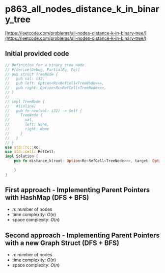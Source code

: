 # p863_all_nodes_distance_k_in_binary_tree
[https://leetcode.com/problems/all-nodes-distance-k-in-binary-tree/](https://leetcode.com/problems/all-nodes-distance-k-in-binary-tree/)

## Initial provided code
```Rust
// Definition for a binary tree node.
// #[derive(Debug, PartialEq, Eq)]
// pub struct TreeNode {
//   pub val: i32,
//   pub left: Option<Rc<RefCell<TreeNode>>>,
//   pub right: Option<Rc<RefCell<TreeNode>>>,
// }
// 
// impl TreeNode {
//   #[inline]
//   pub fn new(val: i32) -> Self {
//     TreeNode {
//       val,
//       left: None,
//       right: None
//     }
//   }
// }
use std::rc::Rc;
use std::cell::RefCell;
impl Solution {
    pub fn distance_k(root: Option<Rc<RefCell<TreeNode>>>, target: Option<Rc<RefCell<TreeNode>>>, k: i32) -> Vec<i32> {
        
    }
}
```

## First approach - Implementing Parent Pointers with HashMap (DFS + BFS)
- $n$: number of nodes
- time complexity: $O(n)$
- space complexity: $O(n)$

## Second approach - Implementing Parent Pointers with a new Graph Struct (DFS + BFS)
- $n$: number of nodes
- time complexity: $O(n)$
- space complexity: $O(n)$



